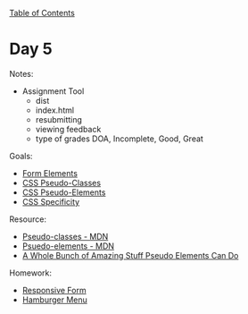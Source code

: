 [Table of Contents](/README.md)

# Day 5

Notes:
* Assignment Tool
	* dist
	* index.html
	* resubmitting
	* viewing feedback
	* type of grades DOA, Incomplete, Good, Great

Goals:
* [Form Elements](/form-elements)
* [CSS Pseudo-Classes](/css-pseudo-classes)
* [CSS Pseudo-Elements](/css-pseudo-elements)
* [CSS Specificity](/css-specificity)

Resource:
* [Pseudo-classes - MDN](https://developer.mozilla.org/en-US/docs/Web/CSS/Pseudo-classes)
* [Psuedo-elements - MDN](https://developer.mozilla.org/en-US/docs/Web/CSS/Pseudo-elements)
* [A Whole Bunch of Amazing Stuff Pseudo Elements Can Do](https://css-tricks.com/pseudo-element-roundup/)

Homework:
* [Responsive Form](https://github.com/TIY-Austin-Front-End-Engineering/responsive-form)
* [Hamburger Menu](https://github.com/TIY-Austin-Front-End-Engineering/hamburger-menu)
